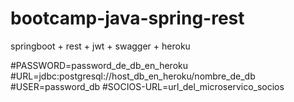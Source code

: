 # bootcamp-java-spring-rest
springboot + rest + jwt + swagger + heroku

#PASSWORD=password_de_db_en_heroku #URL=jdbc:postgresql://host_db_en_heroku/nombre_de_db #USER=password_db #SOCIOS-URL=url_del_microservico_socios